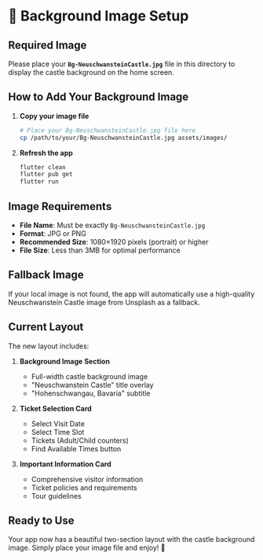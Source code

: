 # 🏰 Background Image Setup

## Required Image

Please place your **`Bg-NeuschwansteinCastle.jpg`** file in this directory to display the castle background on the home screen.

## How to Add Your Background Image

1. **Copy your image file**
   ```bash
   # Place your Bg-NeuschwansteinCastle.jpg file here
   cp /path/to/your/Bg-NeuschwansteinCastle.jpg assets/images/
   ```

2. **Refresh the app**
   ```bash
   flutter clean
   flutter pub get
   flutter run
   ```

## Image Requirements

- **File Name**: Must be exactly `Bg-NeuschwansteinCastle.jpg`
- **Format**: JPG or PNG
- **Recommended Size**: 1080×1920 pixels (portrait) or higher
- **File Size**: Less than 3MB for optimal performance

## Fallback Image

If your local image is not found, the app will automatically use a high-quality Neuschwanstein Castle image from Unsplash as a fallback.

## Current Layout

The new layout includes:

1. **Background Image Section**
   - Full-width castle background image
   - "Neuschwanstein Castle" title overlay
   - "Hohenschwangau, Bavaria" subtitle

2. **Ticket Selection Card**
   - Select Visit Date
   - Select Time Slot
   - Tickets (Adult/Child counters)
   - Find Available Times button

3. **Important Information Card**
   - Comprehensive visitor information
   - Ticket policies and requirements
   - Tour guidelines

## Ready to Use

Your app now has a beautiful two-section layout with the castle background image. Simply place your image file and enjoy! 🎉
